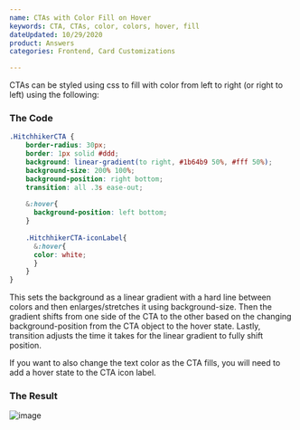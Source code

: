 ```yaml
---
name: CTAs with Color Fill on Hover
keywords: CTA, CTAs, color, colors, hover, fill
dateUpdated: 10/29/2020
product: Answers
categories: Frontend, Card Customizations

---
```


CTAs can be styled using css to fill with color from left to right (or right to left) using the following:

### The Code

```css
.HitchhikerCTA {
    border-radius: 30px;
    border: 1px solid #ddd;
    background: linear-gradient(to right, #1b64b9 50%, #fff 50%);
    background-size: 200% 100%;
    background-position: right bottom;
    transition: all .3s ease-out;
    
    &:hover{
      background-position: left bottom;
    }
  
    .HitchhikerCTA-iconLabel{   
      &:hover{
      color: white;
      } 
    }  
}
```

This sets the background as a linear gradient with a hard line between colors and then enlarges/stretches it using background-size. Then the gradient shifts from one side of the CTA to the other based on the changing background-position from the CTA object to the hover state. Lastly, transition adjusts the time it takes for the linear gradient to fully shift position.

If you want to also change the text color as the CTA fills, you will need to add a hover state to the CTA icon label.

### The Result

![image](https://aws1.discourse-cdn.com/turtlehead/original/2X/d/d73d52daa2844f8ce1dcf8e31cc98015c4606f86.gif)